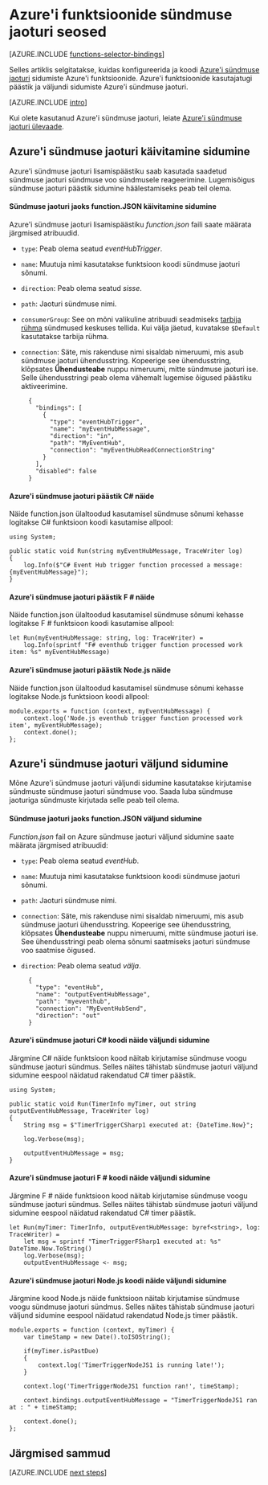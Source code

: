 <properties
    pageTitle="Azure'i funktsioonide sündmuse jaoturi sidumiste | Microsoft Azure'i"
    description="Mõista, kuidas kasutada Azure sündmuse jaoturi sidumiste Azure'i funktsioonid."
    services="functions"
    documentationCenter="na"
    authors="wesmc7777"
    manager="erikre"
    editor=""
    tags=""
    keywords="Azure'i töötab, funktsioonide, sündmuse töötlemiseks, dünaamiline Arvuta, serverless arhitektuur"/>

<tags
    ms.service="functions"
    ms.devlang="multiple"
    ms.topic="reference"
    ms.tgt_pltfrm="multiple"
    ms.workload="na"
    ms.date="10/17/2016"
    ms.author="wesmc"/>

# <a name="azure-functions-event-hub-bindings"></a>Azure'i funktsioonide sündmuse jaoturi seosed

[AZURE.INCLUDE [functions-selector-bindings](../../includes/functions-selector-bindings.md)]

Selles artiklis selgitatakse, kuidas konfigureerida ja koodi [Azure'i sündmuse jaoturi](../event-hubs/event-hubs-overview.md) sidumiste Azure'i funktsioonide. Azure'i funktsioonide kasutajatugi päästik ja väljundi sidumiste Azure'i sündmuse jaoturi.

[AZURE.INCLUDE [intro](../../includes/functions-bindings-intro.md)] 

Kui olete kasutanud Azure'i sündmuse jaoturi, leiate [Azure'i sündmuse jaoturi ülevaade](../event-hubs/event-hubs-overview.md).

## <a name="azure-event-hub-trigger-binding"></a>Azure'i sündmuse jaoturi käivitamine sidumine

Azure'i sündmuse jaoturi lisamispäästiku saab kasutada saadetud sündmuse jaoturi sündmuse voo sündmusele reageerimine. Lugemisõigus sündmuse jaoturi päästik sidumine häälestamiseks peab teil olema.

#### <a name="functionjson-for-event-hub-trigger-binding"></a>Sündmuse jaoturi jaoks function.JSON käivitamine sidumine

Azure'i sündmuse jaoturi lisamispäästiku *function.json* faili saate määrata järgmised atribuudid.

- `type`: Peab olema seatud *eventHubTrigger*.
- `name`: Muutuja nimi kasutatakse funktsioon koodi sündmuse jaoturi sõnumi. 
- `direction`: Peab olema seatud *sisse*. 
- `path`: Jaoturi sündmuse nimi.
- `consumerGroup`: See on mõni valikuline atribuudi seadmiseks [tarbija rühma](../event-hubs-overview.md#consumer-groups) sündmused keskuses tellida. Kui välja jäetud, kuvatakse `$Default` kasutatakse tarbija rühma. 
- `connection`: Säte, mis rakenduse nimi sisaldab nimeruumi, mis asub sündmuse jaoturi ühendusstring. Kopeerige see ühendusstring, klõpsates **Ühendusteabe** nuppu nimeruumi, mitte sündmuse jaoturi ise.  Selle ühendusstringi peab olema vähemalt lugemise õigused päästiku aktiveerimine.

        {
          "bindings": [
            {
              "type": "eventHubTrigger",
              "name": "myEventHubMessage",
              "direction": "in",
              "path": "MyEventHub",
              "connection": "myEventHubReadConnectionString"
            }
          ],
          "disabled": false
        }

#### <a name="azure-event-hub-trigger-c-example"></a>Azure'i sündmuse jaoturi päästik C# näide
 
Näide function.json ülaltoodud kasutamisel sündmuse sõnumi kehasse logitakse C# funktsioon koodi kasutamise allpool:
 
    using System;
    
    public static void Run(string myEventHubMessage, TraceWriter log)
    {
        log.Info($"C# Event Hub trigger function processed a message: {myEventHubMessage}");
    }

#### <a name="azure-event-hub-trigger-f-example"></a>Azure'i sündmuse jaoturi päästik F # näide

Näide function.json ülaltoodud kasutamisel sündmuse sõnumi kehasse logitakse F # funktsioon koodi kasutamise allpool:

    let Run(myEventHubMessage: string, log: TraceWriter) =
        log.Info(sprintf "F# eventhub trigger function processed work item: %s" myEventHubMessage)

#### <a name="azure-event-hub-trigger-nodejs-example"></a>Azure'i sündmuse jaoturi päästik Node.js näide
 
Näide function.json ülaltoodud kasutamisel sündmuse sõnumi kehasse logitakse Node.js funktsioon koodi allpool:
 
    module.exports = function (context, myEventHubMessage) {
        context.log('Node.js eventhub trigger function processed work item', myEventHubMessage);    
        context.done();
    };


## <a name="azure-event-hub-output-binding"></a>Azure'i sündmuse jaoturi väljund sidumine

Mõne Azure'i sündmuse jaoturi väljundi sidumine kasutatakse kirjutamise sündmuste sündmuse jaoturi sündmuse voo. Saada luba sündmuse jaoturiga sündmuste kirjutada selle peab teil olema. 

#### <a name="functionjson-for-event-hub-output-binding"></a>Sündmuse jaoturi jaoks function.JSON väljund sidumine

*Function.json* fail on Azure sündmuse jaoturi väljund sidumine saate määrata järgmised atribuudid:

- `type`: Peab olema seatud *eventHub*.
- `name`: Muutuja nimi kasutatakse funktsioon koodi sündmuse jaoturi sõnumi. 
- `path`: Jaoturi sündmuse nimi.
- `connection`: Säte, mis rakenduse nimi sisaldab nimeruumi, mis asub sündmuse jaoturi ühendusstring. Kopeerige see ühendusstring, klõpsates **Ühendusteabe** nuppu nimeruumi, mitte sündmuse jaoturi ise.  See ühendusstringi peab olema sõnumi saatmiseks jaoturi sündmuse voo saatmise õigused.
- `direction`: Peab olema seatud *välja*. 

        {
          "type": "eventHub",
          "name": "outputEventHubMessage",
          "path": "myeventhub",
          "connection": "MyEventHubSend",
          "direction": "out"
        }


#### <a name="azure-event-hub-c-code-example-for-output-binding"></a>Azure'i sündmuse jaoturi C# koodi näide väljundi sidumine
 
Järgmine C# näide funktsioon kood näitab kirjutamise sündmuse voogu sündmuse jaoturi sündmus. Selles näites tähistab sündmuse jaoturi väljund sidumine eespool näidatud rakendatud C# timer päästik.  
 
    using System;
    
    public static void Run(TimerInfo myTimer, out string outputEventHubMessage, TraceWriter log)
    {
        String msg = $"TimerTriggerCSharp1 executed at: {DateTime.Now}";
    
        log.Verbose(msg);   
        
        outputEventHubMessage = msg;
    }

#### <a name="azure-event-hub-f-code-example-for-output-binding"></a>Azure'i sündmuse jaoturi F # koodi näide väljundi sidumine

Järgmine F # näide funktsioon kood näitab kirjutamise sündmuse voogu sündmuse jaoturi sündmus. Selles näites tähistab sündmuse jaoturi väljund sidumine eespool näidatud rakendatud C# timer päästik.

    let Run(myTimer: TimerInfo, outputEventHubMessage: byref<string>, log: TraceWriter) =
        let msg = sprintf "TimerTriggerFSharp1 executed at: %s" DateTime.Now.ToString()
        log.Verbose(msg);
        outputEventHubMessage <- msg;

#### <a name="azure-event-hub-nodejs-code-example-for-output-binding"></a>Azure'i sündmuse jaoturi Node.js koodi näide väljundi sidumine
 
Järgmine kood Node.js näide funktsioon näitab kirjutamise sündmuse voogu sündmuse jaoturi sündmus. Selles näites tähistab sündmuse jaoturi väljund sidumine eespool näidatud rakendatud Node.js timer päästik.  
 
    module.exports = function (context, myTimer) {
        var timeStamp = new Date().toISOString();
        
        if(myTimer.isPastDue)
        {
            context.log('TimerTriggerNodeJS1 is running late!');
        }

        context.log('TimerTriggerNodeJS1 function ran!', timeStamp);   
        
        context.bindings.outputEventHubMessage = "TimerTriggerNodeJS1 ran at : " + timeStamp;
    
        context.done();
    };

## <a name="next-steps"></a>Järgmised sammud

[AZURE.INCLUDE [next steps](../../includes/functions-bindings-next-steps.md)]

